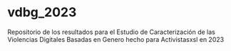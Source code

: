 # vdbg_2023
Repositorio de los resultados para el Estudio de Caracterización de las Violencias Digitales Basadas en Genero hecho para Activistasxsl en 2023
